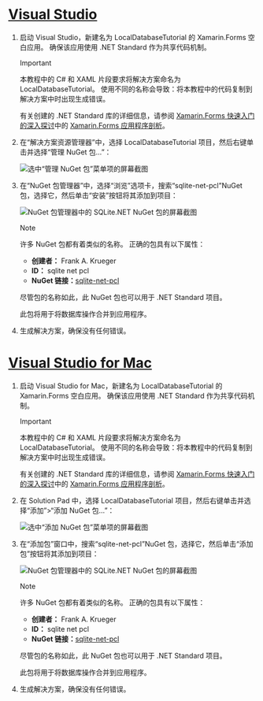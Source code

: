 # <a name="visual-studiotabvswin"></a>[Visual Studio](#tab/vswin)

1. 启动 Visual Studio，新建名为 LocalDatabaseTutorial 的 Xamarin.Forms 空白应用。 确保该应用使用 .NET Standard 作为共享代码机制。

    > [!IMPORTANT]
    > 本教程中的 C# 和 XAML 片段要求将解决方案命名为 LocalDatabaseTutorial。 使用不同的名称会导致：将本教程中的代码复制到解决方案中时出现生成错误。

    有关创建的 .NET Standard 库的详细信息，请参阅 [Xamarin.Forms 快速入门的深入探讨](~/get-started/first-app/index.md)中的 [Xamarin.Forms 应用程序剖析](~/get-started/first-app/index.md)。

1. 在“解决方案资源管理器”中，选择 LocalDatabaseTutorial 项目，然后右键单击并选择“管理 NuGet 包…”：

    ![选中“管理 NuGet 包”菜单项的屏幕截图](../images/vs/add-nuget-packages.png "添加 NuGet 包菜单项")

1. 在“NuGet 包管理器”中，选择“浏览”选项卡，搜索“sqlite-net-pcl”NuGet 包，选择它，然后单击“安装”按钮将其添加到项目：

    ![NuGet 包管理器中的 SQLite.NET NuGet 包的屏幕截图](../images/vs/add-package.png "SQLite.NET NuGet 包")

    > [!NOTE]
    > 许多 NuGet 包都有着类似的名称。 正确的包具有以下属性：
    > - **创建者：** Frank A. Krueger
    > - **ID：** sqlite net pcl
    > - **NuGet 链接：**[sqlite-net-pcl](https://www.nuget.org/packages/sqlite-net-pcl/)  
    >
    > 尽管包的名称如此，此 NuGet 包也可以用于 .NET Standard 项目。

    此包将用于将数据库操作合并到应用程序。

1. 生成解决方案，确保没有任何错误。

# <a name="visual-studio-for-mactabvsmac"></a>[Visual Studio for Mac](#tab/vsmac)

1. 启动 Visual Studio for Mac，新建名为 LocalDatabaseTutorial 的 Xamarin.Forms 空白应用。 确保该应用使用 .NET Standard 作为共享代码机制。

    > [!IMPORTANT]
    > 本教程中的 C# 和 XAML 片段要求将解决方案命名为 LocalDatabaseTutorial。 使用不同的名称会导致：将本教程中的代码复制到解决方案中时出现生成错误。
    
    有关创建的 .NET Standard 库的详细信息，请参阅 [Xamarin.Forms 快速入门的深入探讨](~/get-started/first-app/index.md)中的 [Xamarin.Forms 应用程序剖析](~/get-started/first-app/index.md)。

1. 在 Solution Pad 中，选择 LocalDatabaseTutorial 项目，然后右键单击并选择“添加”>“添加 NuGet 包…”：

    ![选中“添加 NuGet 包”菜单项的屏幕截图](../images/vsmac/add-nuget-packages.png "添加 NuGet 包菜单项")

1. 在“添加包”窗口中，搜索“sqlite-net-pcl”NuGet 包，选择它，然后单击“添加包”按钮将其添加到项目：

    ![NuGet 包管理器中的 SQLite.NET NuGet 包的屏幕截图](../images/vsmac/add-package.png "SQLite.NET NuGet 包")

    > [!NOTE]
    > 许多 NuGet 包都有着类似的名称。 正确的包具有以下属性：
    > - **创建者：** Frank A. Krueger
    > - **ID：** sqlite net pcl
    > - **NuGet 链接：**[sqlite-net-pcl](https://www.nuget.org/packages/sqlite-net-pcl/)  
    >
    > 尽管包的名称如此，此 NuGet 包也可以用于 .NET Standard 项目。

    此包将用于将数据库操作合并到应用程序。

1. 生成解决方案，确保没有任何错误。
